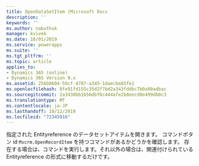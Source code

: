 ```yaml
---
title: OpenDataSetItem |Microsoft Docs
description: ''
keywords: ''
ms.author: nabuthuk
manager: kvivek
ms.date: 10/01/2019
ms.service: powerapps
ms.suite: ''
ms.tgt_pltfrm: ''
ms.topic: article
applies_to:
- Dynamics 365 (online)
- Dynamics 365 Version 9.x
ms.assetid: 256b0604-59cf-4787-a345-1daecbe85fe1
ms.openlocfilehash: 8fe91fd155c35d2f7bd2a343fddbc7b0a80adbac
ms.sourcegitcommit: 2a3430bb1b56dbf6c444afe2b8eecd0e499db0c3
ms.translationtype: MT
ms.contentlocale: ja-JP
ms.lasthandoff: 10/12/2019
ms.locfileid: "72345016"
---
```

指定された Entityreference のデータセットアイテムを開きます。 コマンドボタン id `Mscrm.OpenRecordItem` を持つコマンドがあるかどうかを確認します。 存在する場合は、コマンドを実行します。それ以外の場合は、関連付けられている Entityreference の形式に移動するだけです。
